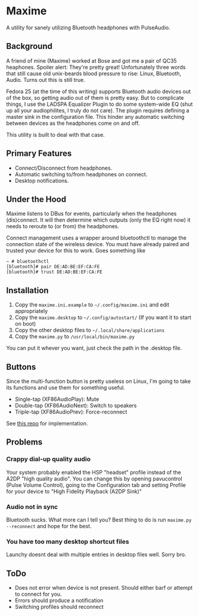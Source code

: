 Maxime
======

A utility for sanely utilizing Bluetooth headphones with PulseAudio.

## Background
A friend of mine (Maxime) worked at Bose and got me a pair of QC35 heaphones.
Spoiler alert: They're pretty great! Unfortunately three words that still
cause old unix-beards blood pressure to rise: Linux, Bluetooth, Audio. Turns
out this is still true.

Fedora 25 (at the time of this writing) supports Bluetooth audio devices
out of the box, so getting audio out of them is pretty easy. But to
complicate things, I use the LADSPA Equalizer Plugin to do some system-wide
EQ (shut up all your audiophilites, I truly do not care). The plugin requires
defining a master sink in the configuration file. This hinder any automatic
switching between devices as the headphones come on and off.

This utility is built to deal with that case.

## Primary Features
* Connect/Disconnect from headphones.
* Automatic switching to/from headphones on connect.
* Desktop notifications.

## Under the Hood
Maxime listens to DBus for events, particularly when the headphones
(dis)connect. It will then determine which outputs (only the EQ right now) 
it needs to reroute to (or from) the headphones.

Connect management uses a wrapper around bluetoothctl to manage the connection
state of the wireless device. You must have already paired and trusted your
device for this to work. Goes something like
```
~ # bluetoothctl
[bluetooth]# pair DE:AD:BE:EF:CA:FE
[bluetooth]# trust DE:AD:BE:EF:CA:FE
```

## Installation
1) Copy the ``maxime.ini.example`` to ``~/.config/maxime.ini`` and edit appropriately
2) Copy the ``maxime.desktop`` to ``~/.config/autostart/`` (If you want it to start on boot)
3) Copy the other desktop files to ``~/.local/share/applications``
3) Copy the ``maxime.py`` to ``/usr/local/bin/maxime.py``

You can put it whever you want, just check the path in the .desktop file.

## Buttons
Since the multi-function button is pretty useless on Linux, I'm going to
take its functions and use them for something useful.
* Single-tap (XF86AudioPlay): Mute
* Double-tap (XF86AudioNext): Switch to speakers
* Triple-tap (XF86AudioPrev): Force-reconnect

See [this repo](https://github.com/cohoe/workstation/blob/master/roles/xfce/tasks/keyboard.yml) for implementation.

## Problems
### Crappy dial-up quality audio
Your system probably enabled the HSP "headset" profile instead of the A2DP "high quality audio".
You can change this by opening pavucontrol (Pulse Volume Control), going to the Configuration
tab and setting Profile for your device to "High Fidelity Playback (A2DP Sink)"

### Audio not in sync
Bluetooth sucks. What more can I tell you? Best thing to do is run ``maxime.py --reconnect``
and hope for the best.

### You have too many desktop shortcut files
Launchy doesnt deal with multiple entries in desktop files well. Sorry bro.

## ToDo
* Does not error when device is not present. Should either barf or attempt to connect for you.
* Errors should produce a notification
* Switching profiles should reconnect
